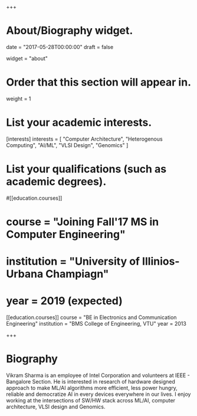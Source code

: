 +++
# About/Biography widget.

date = "2017-05-28T00:00:00"
draft = false

widget = "about"

# Order that this section will appear in.
weight = 1

# List your academic interests.
[interests]
  interests = [
    "Computer Architecture",
    "Heterogenous Computing",
	"AI/ML",
    "VLSI Design",
	"Genomics"
  ]

# List your qualifications (such as academic degrees).
#[[education.courses]]
#  course = "Joining Fall'17 MS in Computer Engineering"
#  institution = "University of Illinios-Urbana Champiagn"
#  year = 2019 (expected)

[[education.courses]]
  course = "BE in Electronics and Communication Engineering"
  institution = "BMS College of Engineering, VTU"
  year = 2013


+++

# Biography

Vikram Sharma is an employee of Intel Corporation and volunteers at IEEE - Bangalore Section. He is interested in research of hardware designed approach to make ML/AI algorithms more efficient, less power
hungry, reliable and democratize AI in every devices everywhere in our lives. I enjoy working at the intersections of SW/HW stack across ML/AI, computer architecture, VLSI design and Genomics.
